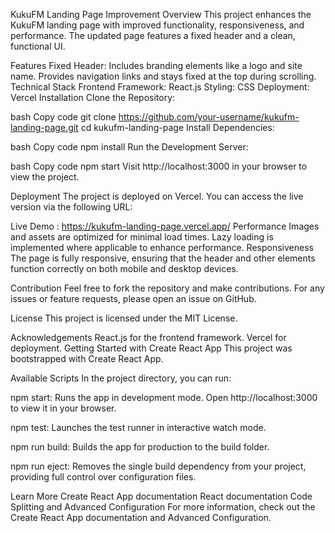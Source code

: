 KukuFM Landing Page Improvement
Overview
This project enhances the KukuFM landing page with improved functionality, responsiveness, and performance. The updated page features a fixed header and a clean, functional UI.

Features
Fixed Header: Includes branding elements like a logo and site name. Provides navigation links and stays fixed at the top during scrolling.
Technical Stack
Frontend Framework: React.js
Styling: CSS
Deployment: Vercel
Installation
Clone the Repository:

bash
Copy code
git clone https://github.com/your-username/kukufm-landing-page.git
cd kukufm-landing-page
Install Dependencies:

bash
Copy code
npm install
Run the Development Server:

bash
Copy code
npm start
Visit http://localhost:3000 in your browser to view the project.

Deployment
The project is deployed on Vercel. You can access the live version via the following URL:

Live Demo : https://kukufm-landing-page.vercel.app/
Performance
Images and assets are optimized for minimal load times.
Lazy loading is implemented where applicable to enhance performance.
Responsiveness
The page is fully responsive, ensuring that the header and other elements function correctly on both mobile and desktop devices.

Contribution
Feel free to fork the repository and make contributions. For any issues or feature requests, please open an issue on GitHub.

License
This project is licensed under the MIT License.

Acknowledgements
React.js for the frontend framework.
Vercel for deployment.
Getting Started with Create React App
This project was bootstrapped with Create React App.

Available Scripts
In the project directory, you can run:

npm start: Runs the app in development mode. Open http://localhost:3000 to view it in your browser.

npm test: Launches the test runner in interactive watch mode.

npm run build: Builds the app for production to the build folder.

npm run eject: Removes the single build dependency from your project, providing full control over configuration files.

Learn More
Create React App documentation
React documentation
Code Splitting and Advanced Configuration
For more information, check out the Create React App documentation and Advanced Configuration.